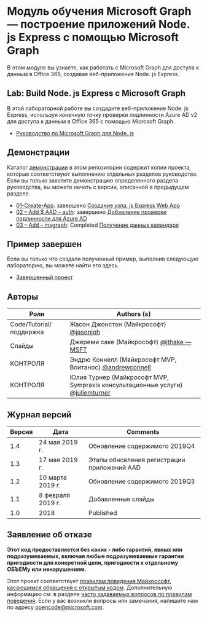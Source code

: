# <a name="microsoft-graph-training-module---build-nodejs-express-apps-with-microsoft-graph"></a>Модуль обучения Microsoft Graph — построение приложений Node. js Express с помощью Microsoft Graph

В этом модуле вы узнаете, как работать с Microsoft Graph для доступа к данным в Office 365, создавая веб-приложения Node. js Express.

## <a name="lab---build-nodejs-express-apps-with-microsoft-graph"></a>Lab: Build Node. js Express с Microsoft Graph

В этой лабораторной работе вы создадите веб-приложение Node. js Express, используя конечную точку проверки подлинности Azure AD v2 для доступа к данным в Office 365 с помощью Microsoft Graph.

- [Руководство по Microsoft Graph для Node. js](https://docs.microsoft.com/graph/training/node-tutorial)

## <a name="demos"></a>Демонстрации

Каталог [демонстрации](./Demos) в этом репозитории содержит копии проекта, которые соответствуют выполнению отдельных разделов руководства. Если вы только захотите демонстрацию определенного раздела руководства, вы можете начать с версии, описанной в предыдущем разделе.

- [01-Create-App](Demos/01-create-app): завершено [Создание узла. js Express Web App](https://docs.microsoft.com/graph/training/node-tutorial?tutorial-step=1)
- [02 – Add $ AAD – auth](Demos/02-add-aad-auth): завершено [Добавление проверки подлинности для Azure AD](https://docs.microsoft.com/graph/training/node-tutorial?tutorial-step=3)
- [03 – Add – msgraph](Demos/03-add-msgraph): Completed [Получение данных календаря](https://docs.microsoft.com/graph/training/node-tutorial?tutorial-step=4)

## <a name="completed-sample"></a>Пример завершен

Если вы только что создали полученный пример, выполнив следующую лабораторию, вы можете найти его здесь.

- [Завершенный проект](Demos/03-add-msgraph)

## <a name="contributors"></a>Авторы

|           Роли            |                                           Authors (s)                                           |
| -------------------------- | --------------------------------------------------------------------------------------------- |
| Code/Tutorial/поддержка | Жасон Джонстон (Майкрософт) [@jasonjoh](//github.com/jasonjoh)                                 |
| Слайды                     | Джереми саке (Майкрософт) [@jthake — MSFT](//github.com/jthake-msft)                             |
| КОНТРОЛЯ                         | Эндрю Коннелл (Майкрософт MVP, Воитанос) [@andrewconnell](//github.com/andrewconnell)         |
| КОНТРОЛЯ                         | Юлия Турнер (Майкрософт MVP, Sympraxis консультационные услуги) [@juliemturner](//github.com/juliemturner) |

## <a name="version-history"></a>Журнал версий

| Версия |       Дата       |              Comments              |
| ------- | ---------------- | ---------------------------------- |
| 1.4     | 24 мая 2019 г.     | Обновление содержимого 2019Q4             |
| 1.3     | 17 мая 2019 г.     | Этапы обновления регистрации приложений AAD |
| 1.2     | 10 марта 2019 г.   | Обновление содержимого 2019Q3             |
| 1.1     | 8 февраля 2019 г. | Добавленные слайды                       |
| 1.0     | 2018             | Published                          |

## <a name="disclaimer"></a>Заявление об отказе

**Этот код предоставляется без каких *-* либо гарантий, явных или подразумеваемых, включая любые подразумеваемые гарантии пригодности для конкретной цели, пригодности к отдельному ОБЪЕМу или ненарушениям.**

Этот проект соответствует [правилам поведения Майкрософт, касающимся обращения с открытым кодом](https://opensource.microsoft.com/codeofconduct/). Дополнительную информацию см. в разделе [часто задаваемых вопросов по правилам поведения](https://opensource.microsoft.com/codeofconduct/faq/). Если у вас возникли вопросы или замечания, напишите нам по адресу [opencode@microsoft.com](mailto:opencode@microsoft.com).